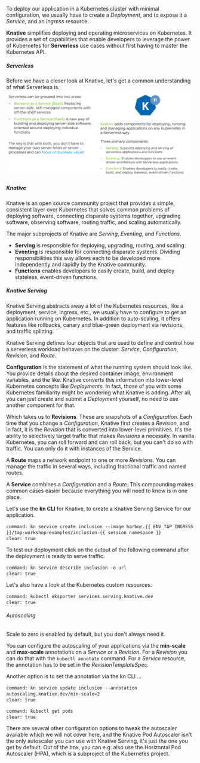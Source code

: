 To deploy our application in a Kubernetes cluster with minimal configuration, we usually have to create a *Deployment*, and to expose it a *Service*, and an *Ingress* resource.

**Knative** simplifies deploying and operating microservices on Kubernetes. It provides a set of capabilities that enable developers to leverage the power of Kubernetes for **Serverless** use cases without first having to master the Kubernetes API.

##### Serverless

Before we have a closer look at Knative, let's get a common understanding of what Serverless is.
![Serverless](../images/serverless.png)

##### Knative

Knative is an open source community project that provides a simple, consistent layer over Kubernetes that solves common problems of deploying software, connecting disparate systems together, upgrading software, observing software, routing traffic, and scaling automatically. 

The major subprojects of Knative are *Serving*, *Eventing*, and *Functions*.
- **Serving** is responsible for deploying, upgrading, routing, and scaling. 
- **Eventing** is responsible for connecting disparate systems. Dividing responsibilities this way allows each to be developed more independently and rapidly by the Knative community.
- **Functions** enables developers to easily create, build, and deploy stateless, event-driven functions.

##### Knative Serving
Knative Serving abstracts away a lot of the Kubernetes resources, like a deployment, service, ingress, etc., we usually have to configure to get an application running on Kubernetes. In addition to auto-scaling, it offers features like rollbacks, canary and blue-green deployment via revisions, and traffic splitting. 

Knative Serving defines four objects that are used to define and control how a serverless workload behaves on the cluster: *Service*, *Configuration*, *Revision*, and *Route*.

**Configuration** is the statement of what the running system should look like. You provide details about the desired container image, environment variables, and the like. Knative converts this information into lower-level Kubernetes concepts like *Deployments*. In fact, those of you with some Kubernetes familiarity might be wondering what Knative is adding. After all, you can just create and submit a *Deployment* yourself, no need to use another component for that.

Which takes us to **Revisions**. These are snapshots of a *Configuration*. Each time that you change a *Configuration*, Knative first creates a *Revision*, and in fact, it is the *Revision* that is converted into lower-level primitives.
It's the ability to selectively target traffic that makes *Revisions* a necessity. In vanilla Kubernetes, you can roll forward and can roll back, but you can't do so with traffic. You can only do it with instances of the Service.

A **Route** maps a network endpoint to one or more *Revisions*. You can manage the traffic in several ways, including fractional traffic and named routes.

A **Service** combines a *Configuration* and a *Route*. This compounding makes common cases easier because everything you will need to know is in one place.

Let's use the **kn CLI** for Knative, to create a Knative Serving Service for our application.
```terminal:execute
command: kn service create inclusion --image harbor.{{ ENV_TAP_INGRESS }}/tap-workshop-examples/inclusion-{{ session_namespace }}
clear: true       
```

To test our deployment click on the output of the following command after the deployment is ready to serve traffic.
```terminal:execute
command: kn service describe inclusion -o url
clear: true
```

Let's also have a look at the Kubernetes custom resources.
```terminal:execute
command: kubectl eksporter services.serving.knative.dev
clear: true
```

###### Autoscaling
Scale to zero is enabled by default, but you don't always need it. 

You can configure the autoscaling of your applications via the **min-scale** and **max-scale** annotations on a *Service* or a *Revision*.
For a *Revision* you can do that with the `kubectl annotate` command.
For a *Service* resource, the annotation has to be set in the *RevisionTemplateSpec*.

Another option is to set the annotation via the kn CLI ...
```terminal:execute
command: kn service update inclusion --annotation autoscaling.knative.dev/min-scale=2
clear: true
```
```terminal:execute
command: kubectl get pods
clear: true
```

There are several other configuration options to tweak the autoscaler available which we will not cover here, and the Knative Pod Autoscaler isn't the only autoscaler you can use with Knative Serving, it's just the one you get by default. Out of the box, you can e.g. also use the Horizontal Pod Autoscaler (HPA), which is a subproject of the Kubernetes project. 


